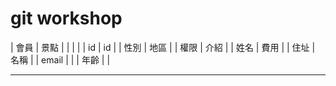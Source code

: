 # git workshop


|  會員   |  景點 |
|    |  |
| id  | id |
| 性別  | 地區 |
| 權限  | 介紹 |
| 姓名  | 費用 |
| 住址  | 名稱 |
| email  |  |
| 年齡  |  |
*****************************

